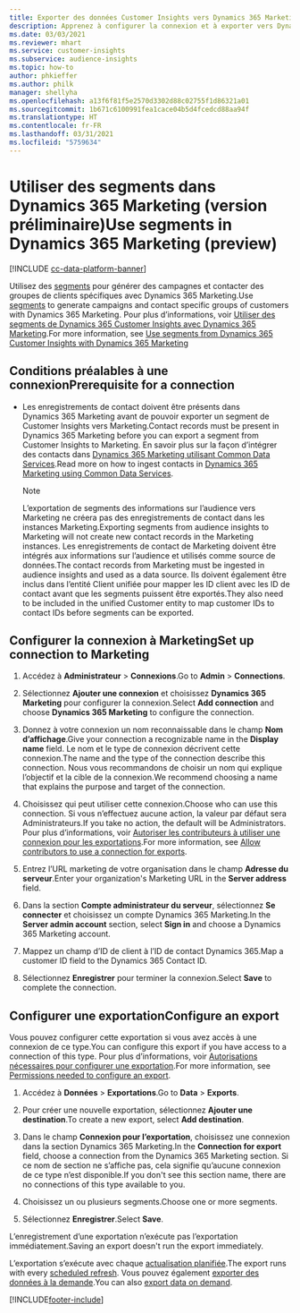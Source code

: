 ```yaml
---
title: Exporter des données Customer Insights vers Dynamics 365 Marketing
description: Apprenez à configurer la connexion et à exporter vers Dynamics 365 Marketing.
ms.date: 03/03/2021
ms.reviewer: mhart
ms.service: customer-insights
ms.subservice: audience-insights
ms.topic: how-to
author: phkieffer
ms.author: philk
manager: shellyha
ms.openlocfilehash: a13f6f81f5e2570d3302d88c02755f1d86321a01
ms.sourcegitcommit: 1b671c6100991fea1cace04b5d4fcedcd88aa94f
ms.translationtype: HT
ms.contentlocale: fr-FR
ms.lasthandoff: 03/31/2021
ms.locfileid: "5759634"
---
```

# <a name="use-segments-in-dynamics-365-marketing-preview"></a><span data-ttu-id="88af5-103">Utiliser des segments dans Dynamics 365 Marketing (version préliminaire)</span><span class="sxs-lookup"><span data-stu-id="88af5-103">Use segments in Dynamics 365 Marketing (preview)</span></span>

[!INCLUDE [cc-data-platform-banner](../includes/cc-data-platform-banner.md)]

<span data-ttu-id="88af5-104">Utilisez des [segments](segments.md) pour générer des campagnes et contacter des groupes de clients spécifiques avec Dynamics 365 Marketing.</span><span class="sxs-lookup"><span data-stu-id="88af5-104">Use [segments](segments.md) to generate campaigns and contact specific groups of customers with Dynamics 365 Marketing.</span></span> <span data-ttu-id="88af5-105">Pour plus d’informations, voir [Utiliser des segments de Dynamics 365 Customer Insights avec Dynamics 365 Marketing](/dynamics365/marketing/customer-insights-segments).</span><span class="sxs-lookup"><span data-stu-id="88af5-105">For more information, see [Use segments from Dynamics 365 Customer Insights with Dynamics 365 Marketing](/dynamics365/marketing/customer-insights-segments)</span></span>

## <a name="prerequisite-for-a-connection"></a><span data-ttu-id="88af5-106">Conditions préalables à une connexion</span><span class="sxs-lookup"><span data-stu-id="88af5-106">Prerequisite for a connection</span></span>

- <span data-ttu-id="88af5-107">Les enregistrements de contact doivent être présents dans Dynamics 365 Marketing avant de pouvoir exporter un segment de Customer Insights vers Marketing.</span><span class="sxs-lookup"><span data-stu-id="88af5-107">Contact records must be present in Dynamics 365 Marketing before you can export a segment from Customer Insights to Marketing.</span></span> <span data-ttu-id="88af5-108">En savoir plus sur la façon d’intégrer des contacts dans [Dynamics 365 Marketing utilisant Common Data Services](connect-power-query.md).</span><span class="sxs-lookup"><span data-stu-id="88af5-108">Read more on how to ingest contacts in [Dynamics 365 Marketing using Common Data Services](connect-power-query.md).</span></span>

  > [!NOTE]
  > <span data-ttu-id="88af5-109">L’exportation de segments des informations sur l’audience vers Marketing ne créera pas des enregistrements de contact dans les instances Marketing.</span><span class="sxs-lookup"><span data-stu-id="88af5-109">Exporting segments from audience insights to Marketing will not create new contact records in the Marketing instances.</span></span> <span data-ttu-id="88af5-110">Les enregistrements de contact de Marketing doivent être intégrés aux informations sur l’audience et utilisés comme source de données.</span><span class="sxs-lookup"><span data-stu-id="88af5-110">The contact records from Marketing must be ingested in audience insights and used as a data source.</span></span> <span data-ttu-id="88af5-111">Ils doivent également être inclus dans l’entité Client unifiée pour mapper les ID client avec les ID de contact avant que les segments puissent être exportés.</span><span class="sxs-lookup"><span data-stu-id="88af5-111">They also need to be included in the unified Customer entity to map customer IDs to contact IDs before segments can be exported.</span></span>

## <a name="set-up-connection-to-marketing"></a><span data-ttu-id="88af5-112">Configurer la connexion à Marketing</span><span class="sxs-lookup"><span data-stu-id="88af5-112">Set up connection to Marketing</span></span>

1. <span data-ttu-id="88af5-113">Accédez à **Administrateur** > **Connexions**.</span><span class="sxs-lookup"><span data-stu-id="88af5-113">Go to **Admin** > **Connections**.</span></span>

1. <span data-ttu-id="88af5-114">Sélectionnez **Ajouter une connexion** et choisissez **Dynamics 365 Marketing** pour configurer la connexion.</span><span class="sxs-lookup"><span data-stu-id="88af5-114">Select **Add connection** and choose **Dynamics 365 Marketing** to configure the connection.</span></span>

1. <span data-ttu-id="88af5-115">Donnez à votre connexion un nom reconnaissable dans le champ **Nom d’affichage**.</span><span class="sxs-lookup"><span data-stu-id="88af5-115">Give your connection a recognizable name in the **Display name** field.</span></span> <span data-ttu-id="88af5-116">Le nom et le type de connexion décrivent cette connexion.</span><span class="sxs-lookup"><span data-stu-id="88af5-116">The name and the type of the connection describe this connection.</span></span> <span data-ttu-id="88af5-117">Nous vous recommandons de choisir un nom qui explique l’objectif et la cible de la connexion.</span><span class="sxs-lookup"><span data-stu-id="88af5-117">We recommend choosing a name that explains the purpose and target of the connection.</span></span>

1. <span data-ttu-id="88af5-118">Choisissez qui peut utiliser cette connexion.</span><span class="sxs-lookup"><span data-stu-id="88af5-118">Choose who can use this connection.</span></span> <span data-ttu-id="88af5-119">Si vous n’effectuez aucune action, la valeur par défaut sera Administrateurs.</span><span class="sxs-lookup"><span data-stu-id="88af5-119">If you take no action, the default will be Administrators.</span></span> <span data-ttu-id="88af5-120">Pour plus d’informations, voir [Autoriser les contributeurs à utiliser une connexion pour les exportations](connections.md#allow-contributors-to-use-a-connection-for-exports).</span><span class="sxs-lookup"><span data-stu-id="88af5-120">For more information, see [Allow contributors to use a connection for exports](connections.md#allow-contributors-to-use-a-connection-for-exports).</span></span>

1. <span data-ttu-id="88af5-121">Entrez l’URL marketing de votre organisation dans le champ **Adresse du serveur**.</span><span class="sxs-lookup"><span data-stu-id="88af5-121">Enter your organization's Marketing URL in the **Server address** field.</span></span>

1. <span data-ttu-id="88af5-122">Dans la section **Compte administrateur du serveur**, sélectionnez **Se connecter** et choisissez un compte Dynamics 365 Marketing.</span><span class="sxs-lookup"><span data-stu-id="88af5-122">In the **Server admin account** section, select **Sign in** and choose a Dynamics 365 Marketing account.</span></span>

1. <span data-ttu-id="88af5-123">Mappez un champ d’ID de client à l’ID de contact Dynamics 365.</span><span class="sxs-lookup"><span data-stu-id="88af5-123">Map a customer ID field to the Dynamics 365 Contact ID.</span></span>

1. <span data-ttu-id="88af5-124">Sélectionnez **Enregistrer** pour terminer la connexion.</span><span class="sxs-lookup"><span data-stu-id="88af5-124">Select **Save** to complete the connection.</span></span> 

## <a name="configure-an-export"></a><span data-ttu-id="88af5-125">Configurer une exportation</span><span class="sxs-lookup"><span data-stu-id="88af5-125">Configure an export</span></span>

<span data-ttu-id="88af5-126">Vous pouvez configurer cette exportation si vous avez accès à une connexion de ce type.</span><span class="sxs-lookup"><span data-stu-id="88af5-126">You can configure this export if you have access to a connection of this type.</span></span> <span data-ttu-id="88af5-127">Pour plus d’informations, voir [Autorisations nécessaires pour configurer une exportation](export-destinations.md#set-up-a-new-export).</span><span class="sxs-lookup"><span data-stu-id="88af5-127">For more information, see [Permissions needed to configure an export](export-destinations.md#set-up-a-new-export).</span></span>

1. <span data-ttu-id="88af5-128">Accédez à **Données** > **Exportations**.</span><span class="sxs-lookup"><span data-stu-id="88af5-128">Go to **Data** > **Exports**.</span></span>

1. <span data-ttu-id="88af5-129">Pour créer une nouvelle exportation, sélectionnez **Ajouter une destination**.</span><span class="sxs-lookup"><span data-stu-id="88af5-129">To create a new export, select **Add destination**.</span></span>

1. <span data-ttu-id="88af5-130">Dans le champ **Connexion pour l’exportation**, choisissez une connexion dans la section Dynamics 365 Marketing.</span><span class="sxs-lookup"><span data-stu-id="88af5-130">In the **Connection for export** field, choose a connection from the Dynamics 365 Marketing section.</span></span> <span data-ttu-id="88af5-131">Si ce nom de section ne s’affiche pas, cela signifie qu’aucune connexion de ce type n’est disponible.</span><span class="sxs-lookup"><span data-stu-id="88af5-131">If you don't see this section name, there are no connections of this type available to you.</span></span>

1. <span data-ttu-id="88af5-132">Choisissez un ou plusieurs segments.</span><span class="sxs-lookup"><span data-stu-id="88af5-132">Choose one or more segments.</span></span>

1. <span data-ttu-id="88af5-133">Sélectionnez **Enregistrer**.</span><span class="sxs-lookup"><span data-stu-id="88af5-133">Select **Save**.</span></span>

<span data-ttu-id="88af5-134">L’enregistrement d’une exportation n’exécute pas l’exportation immédiatement.</span><span class="sxs-lookup"><span data-stu-id="88af5-134">Saving an export doesn't run the export immediately.</span></span>

<span data-ttu-id="88af5-135">L’exportation s’exécute avec chaque [actualisation planifiée](system.md#schedule-tab).</span><span class="sxs-lookup"><span data-stu-id="88af5-135">The export runs with every [scheduled refresh](system.md#schedule-tab).</span></span> <span data-ttu-id="88af5-136">Vous pouvez également [exporter des données à la demande](export-destinations.md#run-exports-on-demand).</span><span class="sxs-lookup"><span data-stu-id="88af5-136">You can also [export data on demand](export-destinations.md#run-exports-on-demand).</span></span> 

[!INCLUDE[footer-include](../includes/footer-banner.md)]
